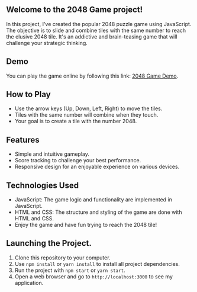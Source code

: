 ## Welcome to the 2048 Game project! 
In this project, I've created the popular 2048 puzzle game using JavaScript. The objective is to slide and combine tiles with the same number to reach the elusive 2048 tile. It's an addictive and brain-teasing game that will challenge your strategic thinking.

## Demo
You can play the game online by following this link: [2048 Game Demo](https://andriiyelieva.github.io/2048/).

## How to Play
- Use the arrow keys (Up, Down, Left, Right) to move the tiles.
- Tiles with the same number will combine when they touch.
- Your goal is to create a tile with the number 2048.

## Features
- Simple and intuitive gameplay.
- Score tracking to challenge your best performance.
- Responsive design for an enjoyable experience on various devices.

## Technologies Used
- JavaScript: The game logic and functionality are implemented in JavaScript.
- HTML and CSS: The structure and styling of the game are done with HTML and CSS.
- Enjoy the game and have fun trying to reach the 2048 tile!

## Launching the Project.

1. Clone this repository to your computer.
2. Use `npm install` or `yarn install` to install all project dependencies.
3. Run the project with `npm start` or `yarn start`.
4. Open a web browser and go to `http://localhost:3000` to see my application.
